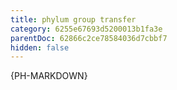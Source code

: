 ```yaml
---
title: phylum group transfer
category: 6255e67693d5200013b1fa3e
parentDoc: 62866c2ce78584036d7cbbf7
hidden: false
---
```


{PH-MARKDOWN}

